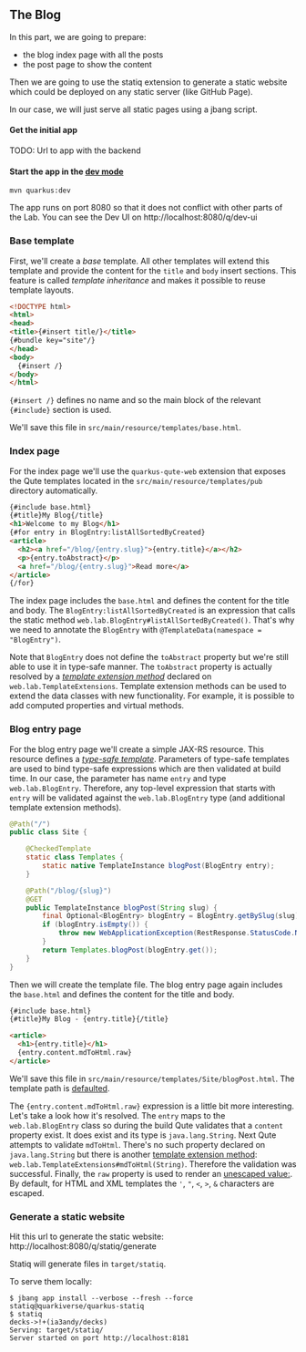 ## The Blog

In this part, we are going to prepare:
- the blog index page with all the posts
- the post page to show the content

Then we are going to use the statiq extension to generate a static website which could be deployed on any static server (like GitHub Page). 

In our case, we will just serve all static pages using a jbang script. 

#### Get the initial app

TODO: Url to app with the backend

#### Start the app in the [dev mode](https://quarkus.io/guides/dev-mode-differences)

```
mvn quarkus:dev
```

The app runs on port 8080 so that it does not conflict with other parts of the Lab. 
You can see the Dev UI on http://localhost:8080/q/dev-ui

### Base template

First, we'll create a _base_ template.
All other templates will extend this template and provide the content for the `title` and `body` insert sections.
This feature is called _template inheritance_ and makes it possible to reuse template layouts.

```html
<!DOCTYPE html>
<html>
<head>
<title>{#insert title/}</title>
{#bundle key="site"/}
</head>
<body>
  {#insert /}
</body>
</html>
```

`{#insert /}` defines no name and so the main block of the relevant `{#include}` section is used.

We'll save this file in `src/main/resource/templates/base.html`.

### Index page

For the index page we'll use the `quarkus-qute-web` extension that exposes the Qute templates located in the `src/main/resource/templates/pub` directory automatically.

```html
{#include base.html}
{#title}My Blog{/title}
<h1>Welcome to my Blog</h1>
{#for entry in BlogEntry:listAllSortedByCreated}
<article>
  <h2><a href="/blog/{entry.slug}">{entry.title}</a></h2>
  <p>{entry.toAbstract}</p>
  <a href="/blog/{entry.slug}">Read more</a>
</article>
{/for}
```

The index page includes the `base.html` and defines the content for the title and body.
The `BlogEntry:listAllSortedByCreated` is an expression that calls the static method `web.lab.BlogEntry#listAllSortedByCreated()`.
That's why we need to annotate the `BlogEntry` with `@TemplateData(namespace = "BlogEntry")`.

Note that `BlogEntry` does not define the `toAbstract` property but we're still able to use it in type-safe manner.
The `toAbstract` property is actually resolved by a [_template extension method_](https://quarkus.io/guides/qute-reference#template_extension_methods) declared on `web.lab.TemplateExtensions`.
Template extension methods can be used to extend the data classes with new functionality.
For example, it is possible to add computed properties and virtual methods.

### Blog entry page

For the blog entry page we'll create a simple JAX-RS resource.
This resource defines a [_type-safe template_](https://quarkus.io/guides/qute-reference#typesafe_templates).
Parameters of type-safe templates are used to bind type-safe expressions which are then validated at build time.
In our case, the parameter has name `entry` and type `web.lab.BlogEntry`.
Therefore, any top-level expression that starts with `entry` will be validated against the `web.lab.BlogEntry` type (and additional template extension methods).

```java
@Path("/")
public class Site {

    @CheckedTemplate
    static class Templates {
        static native TemplateInstance blogPost(BlogEntry entry);
    }

    @Path("/blog/{slug}")
    @GET
    public TemplateInstance blogPost(String slug) {
        final Optional<BlogEntry> blogEntry = BlogEntry.getBySlug(slug);
        if (blogEntry.isEmpty()) {
            throw new WebApplicationException(RestResponse.StatusCode.NOT_FOUND);
        }
        return Templates.blogPost(blogEntry.get());
    }
}
```

Then we will create the template file.
The blog entry page again includes the `base.html` and defines the content for the title and body.

```html
{#include base.html}
{#title}My Blog - {entry.title}{/title}

<article>
  <h1>{entry.title}</h1>
  {entry.content.mdToHtml.raw}
</article>
```

We'll save this file in `src/main/resource/templates/Site/blogPost.html`.
The template path is [defaulted](https://quarkus.io/guides/qute-reference#customized-template-path).

The `{entry.content.mdToHtml.raw}` expression is a little bit more interesting.
Let's take a look how it's resolved.
The `entry` maps to the `web.lab.BlogEntry` class so during the build Qute validates that a `content` property exist.
It does exist and its type is `java.lang.String`.
Next Qute attempts to validate `mdToHtml`.
There's no such property declared on `java.lang.String` but there is another [template extension method](https://quarkus.io/guides/qute-reference#template_extension_methods): `web.lab.TemplateExtensions#mdToHtml(String)`.
Therefore the validation was successful.
Finally, the `raw` property is used to render an [unescaped value:](https://quarkus.io/guides/qute-reference#character-escapes).
By default, for HTML and XML templates the `'`, `"`, `<`, `>`, `&` characters are escaped.

### Generate a static website

Hit this url to generate the static website: http://localhost:8080/q/statiq/generate

Statiq will generate files in `target/statiq`.

To serve them locally:
```shell
$ jbang app install --verbose --fresh --force statiq@quarkiverse/quarkus-statiq
$ statiq                                                                                                                         decks->!+(ia3andy/decks)
Serving: target/statiq/
Server started on port http://localhost:8181
```

